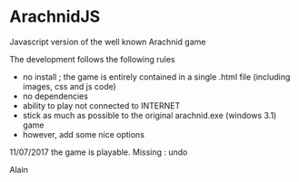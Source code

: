 ArachnidJS
==========

Javascript version of the well known Arachnid game

The development follows the following rules
- no install ; the game is entirely contained in a single .html file (including images, css and js code)
- no dependencies
- ability to play not connected to INTERNET
- stick as much as possible to the original arachnid.exe (windows 3.1) game
- however, add some nice options

11/07/2017 the game is playable. Missing : undo

Alain
